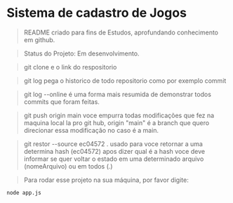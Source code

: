 <h1>Sistema de cadastro de Jogos</h1>

>README criado para fins de Estudos, aprofundando conhecimento em github.

> Status do Projeto: Em desenvolvimento.

>git clone e o link do respositorio

>git log pega o historico de todo repositorio como por exemplo commit

>git log --online é uma forma mais resumida de demonstrar todos commits que foram feitas.

>git push origin main voce empurra todas modificações que fez na maquina local la pro git hub, origin "main" é a branch que quero direcionar essa modificação no caso é a main.

>git restor --source ec04572 . usado para voce retornar a uma determina hash (ec04572) apos dizer qual é a hash voce deve informar se quer voltar o estado em uma determinado arquivo (nomeArquivo) ou em todos (.)

>Para rodar esse projeto na sua máquina, por favor digite:

```
node app.js
```
